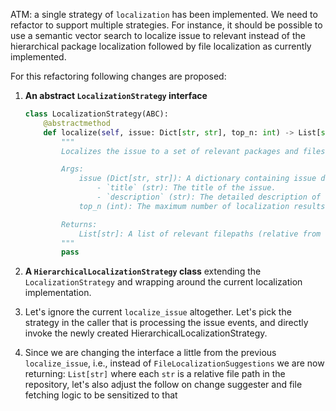 ATM: a single strategy of `localization` has been implemented.
We need to refactor to support multiple strategies. For instance, it should be possible to use a semantic vector search to localize issue to relevant instead of the hierarchical package localization followed by file localization as currently implemented.

For this refactoring following changes are proposed:

1. **An abstract `LocalizationStrategy` interface**

    ```python
    class LocalizationStrategy(ABC):
        @abstractmethod
        def localize(self, issue: Dict[str, str], top_n: int) -> List[str]:
            """
            Localizes the issue to a set of relevant packages and files.
    
            Args:
                issue (Dict[str, str]): A dictionary containing issue details with at least:
                    - `title` (str): The title of the issue.
                    - `description` (str): The detailed description of the issue.
                top_n (int): The maximum number of localization results to return.
    
            Returns:
                List[str]: A list of relevant filepaths (relative from repo root)
            """
            pass
    ```

2. **A `HierarchicalLocalizationStrategy` class** extending the `LocalizationStrategy` and wrapping around the current localization implementation.

3. Let's ignore the current `localize_issue` altogether. Let's pick the strategy in the caller that is processing the issue events, and directly invoke the newly created HierarchicalLocalizationStrategy.

4. Since we are changing the interface a little from the previous `localize_issue`, i.e., instead of `FileLocalizationSuggestions` we are now returning: `List[str]` where each `str` is a relative file path in the repository, let's also adjust the follow on change suggester and file fetching logic to be sensitized to that